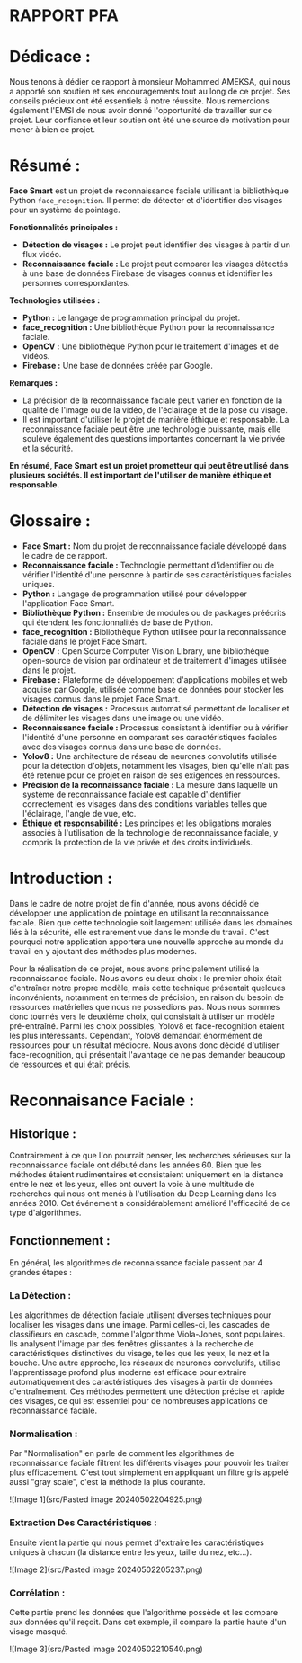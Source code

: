 # RAPPORT PFA
# Dédicace : 

Nous tenons à dédier ce rapport à monsieur Mohammed AMEKSA, qui nous a apporté son soutien et ses encouragements tout au long de ce projet. Ses conseils précieux ont été essentiels à notre réussite. Nous remercions également l'EMSI de nous avoir donné l'opportunité de travailler sur ce projet. Leur confiance et leur soutien ont été une source de motivation pour mener à bien ce projet.

# Résumé :

**Face Smart** est un projet de reconnaissance faciale utilisant la bibliothèque Python `face_recognition`. Il permet de détecter et d'identifier des visages pour un système de pointage.

**Fonctionnalités principales :**

- **Détection de visages :** Le projet peut identifier des visages à partir d'un flux vidéo.
- **Reconnaissance faciale :** Le projet peut comparer les visages détectés à une base de données Firebase de visages connus et identifier les personnes correspondantes.

**Technologies utilisées :**

- **Python :** Le langage de programmation principal du projet.
- **face_recognition :** Une bibliothèque Python pour la reconnaissance faciale.
- **OpenCV :** Une bibliothèque Python pour le traitement d'images et de vidéos.
- **Firebase :** Une base de données créée par Google.

**Remarques :**

- La précision de la reconnaissance faciale peut varier en fonction de la qualité de l'image ou de la vidéo, de l'éclairage et de la pose du visage.
- Il est important d'utiliser le projet de manière éthique et responsable. La reconnaissance faciale peut être une technologie puissante, mais elle soulève également des questions importantes concernant la vie privée et la sécurité.

**En résumé, Face Smart est un projet prometteur qui peut être utilisé dans plusieurs sociétés. Il est important de l'utiliser de manière éthique et responsable.**

# Glossaire :

- **Face Smart :** Nom du projet de reconnaissance faciale développé dans le cadre de ce rapport.
- **Reconnaissance faciale :** Technologie permettant d'identifier ou de vérifier l'identité d'une personne à partir de ses caractéristiques faciales uniques.
- **Python :** Langage de programmation utilisé pour développer l'application Face Smart.
- **Bibliothèque Python :** Ensemble de modules ou de packages préécrits qui étendent les fonctionnalités de base de Python.
- **face_recognition :** Bibliothèque Python utilisée pour la reconnaissance faciale dans le projet Face Smart.
- **OpenCV :** Open Source Computer Vision Library, une bibliothèque open-source de vision par ordinateur et de traitement d'images utilisée dans le projet.
- **Firebase :** Plateforme de développement d'applications mobiles et web acquise par Google, utilisée comme base de données pour stocker les visages connus dans le projet Face Smart.
- **Détection de visages :** Processus automatisé permettant de localiser et de délimiter les visages dans une image ou une vidéo.
- **Reconnaissance faciale :** Processus consistant à identifier ou à vérifier l'identité d'une personne en comparant ses caractéristiques faciales avec des visages connus dans une base de données.
- **Yolov8 :** Une architecture de réseau de neurones convolutifs utilisée pour la détection d'objets, notamment les visages, bien qu'elle n'ait pas été retenue pour ce projet en raison de ses exigences en ressources.
- **Précision de la reconnaissance faciale :** La mesure dans laquelle un système de reconnaissance faciale est capable d'identifier correctement les visages dans des conditions variables telles que l'éclairage, l'angle de vue, etc.
- **Éthique et responsabilité :** Les principes et les obligations morales associés à l'utilisation de la technologie de reconnaissance faciale, y compris la protection de la vie privée et des droits individuels.

# Introduction : 

Dans le cadre de notre projet de fin d'année, nous avons décidé de développer une application de pointage en utilisant la reconnaissance faciale. Bien que cette technologie soit largement utilisée dans les domaines liés à la sécurité, elle est rarement vue dans le monde du travail. C'est pourquoi notre application apportera une nouvelle approche au monde du travail en y ajoutant des méthodes plus modernes.

Pour la réalisation de ce projet, nous avons principalement utilisé la reconnaissance faciale. Nous avons eu deux choix : le premier choix était d'entraîner notre propre modèle, mais cette technique présentait quelques inconvénients, notamment en termes de précision, en raison du besoin de ressources matérielles que nous ne possédions pas. Nous nous sommes donc tournés vers le deuxième choix, qui consistait à utiliser un modèle pré-entraîné. Parmi les choix possibles, Yolov8 et face-recognition étaient les plus intéressants. Cependant, Yolov8 demandait énormément de ressources pour un résultat médiocre. Nous avons donc décidé d'utiliser face-recognition, qui présentait l'avantage de ne pas demander beaucoup de ressources et qui était précis.

# Reconnaisance Faciale :

## Historique : 

Contrairement à ce que l'on pourrait penser, les recherches sérieuses sur la reconnaissance faciale ont débuté dans les années 60. Bien que les méthodes étaient rudimentaires et consistaient uniquement en la distance entre le nez et les yeux, elles ont ouvert la voie à une multitude de recherches qui nous ont menés à l'utilisation du Deep Learning dans les années 2010. Cet événement a considérablement amélioré l'efficacité de ce type d'algorithmes.

## Fonctionnement : 

En général, les algorithmes de reconnaissance faciale passent par 4 grandes étapes :

### La Détection :

Les algorithmes de détection faciale utilisent diverses techniques pour localiser les visages dans une image. Parmi celles-ci, les cascades de classifieurs en cascade, comme l'algorithme Viola-Jones, sont populaires. Ils analysent l'image par des fenêtres glissantes à la recherche de caractéristiques distinctives du visage, telles que les yeux, le nez et la bouche. Une autre approche, les réseaux de neurones convolutifs, utilise l'apprentissage profond plus moderne est efficace pour extraire automatiquement des caractéristiques des visages à partir de données d'entraînement. Ces méthodes permettent une détection précise et rapide des visages, ce qui est essentiel pour de nombreuses applications de reconnaissance faciale.

### Normalisation : 

Par "Normalisation" en parle de comment les algorithmes de reconnaissance faciale filtrent les différents visages pour pouvoir les traiter plus efficacement. C'est tout simplement en appliquant un filtre gris appelé aussi "gray scale", c'est la méthode la plus courante.

![Image 1](src/Pasted image 20240502204925.png)

### Extraction Des Caractéristiques : 

Ensuite vient la partie qui nous permet d'extraire les caractéristiques uniques à chacun (la distance entre les yeux, taille du nez, etc...).

![Image 2](src/Pasted image 20240502205237.png)

### Corrélation : 

Cette partie prend les données que l'algorithme possède et les compare aux données qu'il reçoit. Dans cet exemple, il compare la partie haute d'un visage masqué.

![Image 3](src/Pasted image 20240502210540.png)
